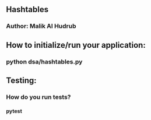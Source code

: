 ## Hashtables
### Author: Malik Al Hudrub
## How to initialize/run your application:
### python dsa/hashtables.py
## Testing:
### How do you run tests?
#### pytest

